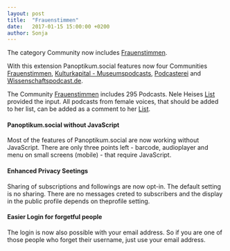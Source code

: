 ```yaml
---
layout: post
title:  "Frauenstimmen"
date:   2017-01-15 15:00:00 +0200
author: Sonja
---
```


The category Community now includes [Frauenstimmen](https://panoptikum.social/categories/142).

With this extension Panoptikum.social features now four Communities [Frauenstimmen](https://panoptikum.social/categories/142), [Kulturkapital - Museumspodcasts](https://panoptikum.social/categories/113), [Podcasterei](https://panoptikum.social/categories/115) and [Wissenschaftspodcast.de](https://panoptikum.social/categories/106).

The Community [Frauenstimmen](https://panoptikum.social/categories/142) includes 295 Podcasts. Nele Heises  [List](https://docs.google.com/spreadsheets/d/1GZSUxqcLiACs94UqeDDB6t07VtvodwGqt9rMaoKsB10/edit#gid=0) provided the input. All podcasts from female voices, that should be added to her list, can be added as a comment to her [List](https://docs.google.com/spreadsheets/d/1GZSUxqcLiACs94UqeDDB6t07VtvodwGqt9rMaoKsB10/edit#gid=0).

#### Panoptikum.social without JavaScript
Most of the features of Panoptikum.social are now working without JavaScript. There are only three points left - barcode, audioplayer and menu on small screens (mobile) - that require JavaScript.

#### Enhanced Privacy Seetings
Sharing of subscriptions and followings are now opt-in. The default setting is no sharing. There are no messages creted to subscribers and the display in the public profile depends on theprofile setting.

#### Easier Login for forgetful people
The login is now also possible with your email address. So if you are one of those people who forget their username, just use your email address.
